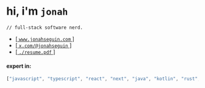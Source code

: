 # hi, i'm `jonah`

`// full-stack software nerd.`

* [[ `www.jonahseguin.com` ]](https://jonahseguin.com)
* [[ `x.com/@jonahseguin` ]](https://x.com/jonahseguin)
* [[ `./resume.pdf` ]](https://jonahseguin.com/resume)

#### expert in:
```rs
["javascript", "typescript", "react", "next", "java", "kotlin", "rust", "vue/nuxt", "graphql", "docker", "k8s", "sql", "mongodb", "ci/cd", "git", ...]
```

